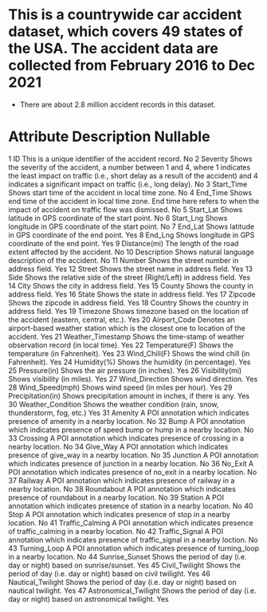# This is a countrywide car accident dataset, which covers 49 states of the USA. The accident data are collected from February 2016 to Dec 2021
-  There are about 2.8 million accident records in this dataset.
# Attribute	Description	Nullable
1	ID	This is a unique identifier of the accident record.	No
2	Severity	Shows the severity of the accident, a number between 1 and 4, where 1 indicates the least impact on traffic (i.e., short delay as a result of the accident) and 4 indicates a significant impact on traffic (i.e., long delay).	No
3	Start_Time	Shows start time of the accident in local time zone.	No
4	End_Time	Shows end time of the accident in local time zone. End time here refers to when the impact of accident on traffic flow was dismissed.	No
5	Start_Lat	Shows latitude in GPS coordinate of the start point.	No
6	Start_Lng	Shows longitude in GPS coordinate of the start point.	No
7	End_Lat	Shows latitude in GPS coordinate of the end point.	Yes
8	End_Lng	Shows longitude in GPS coordinate of the end point.	Yes
9	Distance(mi)	The length of the road extent affected by the accident.	No
10	Description	Shows natural language description of the accident.	No
11	Number	Shows the street number in address field.	Yes
12	Street	Shows the street name in address field.	Yes
13	Side	Shows the relative side of the street (Right/Left) in address field.	Yes
14	City	Shows the city in address field.	Yes
15	County	Shows the county in address field.	Yes
16	State	Shows the state in address field.	Yes
17	Zipcode	Shows the zipcode in address field.	Yes
18	Country	Shows the country in address field.	Yes
19	Timezone	Shows timezone based on the location of the accident (eastern, central, etc.).	Yes
20	Airport_Code	Denotes an airport-based weather station which is the closest one to location of the accident.	Yes
21	Weather_Timestamp	Shows the time-stamp of weather observation record (in local time).	Yes
22	Temperature(F)	Shows the temperature (in Fahrenheit).	Yes
23	Wind_Chill(F)	Shows the wind chill (in Fahrenheit).	Yes
24	Humidity(%)	Shows the humidity (in percentage).	Yes
25	Pressure(in)	Shows the air pressure (in inches).	Yes
26	Visibility(mi)	Shows visibility (in miles).	Yes
27	Wind_Direction	Shows wind direction.	Yes
28	Wind_Speed(mph)	Shows wind speed (in miles per hour).	Yes
29	Precipitation(in)	Shows precipitation amount in inches, if there is any.	Yes
30	Weather_Condition	Shows the weather condition (rain, snow, thunderstorm, fog, etc.)	Yes
31	Amenity	A POI annotation which indicates presence of amenity in a nearby location.	No
32	Bump	A POI annotation which indicates presence of speed bump or hump in a nearby location.	No
33	Crossing	A POI annotation which indicates presence of crossing in a nearby location.	No
34	Give_Way	A POI annotation which indicates presence of give_way in a nearby location.	No
35	Junction	A POI annotation which indicates presence of junction in a nearby location.	No
36	No_Exit	A POI annotation which indicates presence of no_exit in a nearby location.	No
37	Railway	A POI annotation which indicates presence of railway in a nearby location.	No
38	Roundabout	A POI annotation which indicates presence of roundabout in a nearby location.	No
39	Station	A POI annotation which indicates presence of station in a nearby location.	No
40	Stop	A POI annotation which indicates presence of stop in a nearby location.	No
41	Traffic_Calming	A POI annotation which indicates presence of traffic_calming in a nearby location.	No
42	Traffic_Signal	A POI annotation which indicates presence of traffic_signal in a nearby loction.	No
43	Turning_Loop	A POI annotation which indicates presence of turning_loop in a nearby location.	No
44	Sunrise_Sunset	Shows the period of day (i.e. day or night) based on sunrise/sunset.	Yes
45	Civil_Twilight	Shows the period of day (i.e. day or night) based on civil twilight.	Yes
46	Nautical_Twilight	Shows the period of day (i.e. day or night) based on nautical twilight.	Yes
47	Astronomical_Twilight	Shows the period of day (i.e. day or night) based on astronomical twilight.	Yes

